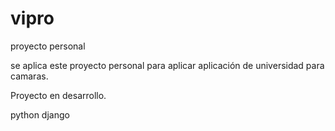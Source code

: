 # vipro
proyecto personal

se aplica este proyecto personal para aplicar aplicación de universidad para camaras.

Proyecto en desarrollo.

python django
